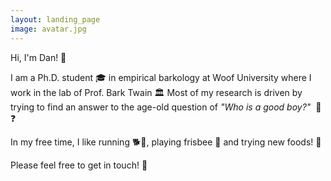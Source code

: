 ```yaml
---
layout: landing_page
image: avatar.jpg
---
```


Hi, I'm Dan! 👋

I am a Ph.D. student 🎓 in empirical barkology at Woof University where I work in the lab of Prof. Bark Twain 🏛
Most of my research is driven by trying to find an answer to the age-old question of *"Who is a good boy?"* &nbsp;🐶❓

In my free time, I like running 🐕💨, playing frisbee 🥏 and trying new foods! 🦴

Please feel free to get in touch! 📧